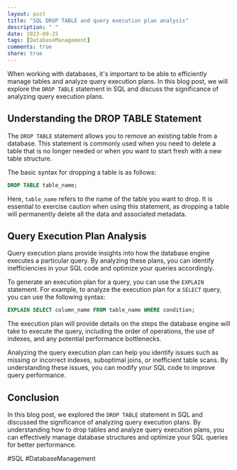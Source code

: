 ```yaml
---
layout: post
title: "SQL DROP TABLE and query execution plan analysis"
description: " "
date: 2023-09-25
tags: [DatabaseManagement]
comments: true
share: true
---
```


When working with databases, it's important to be able to efficiently manage tables and analyze query execution plans. In this blog post, we will explore the `DROP TABLE` statement in SQL and discuss the significance of analyzing query execution plans.

## Understanding the DROP TABLE Statement

The `DROP TABLE` statement allows you to remove an existing table from a database. This statement is commonly used when you need to delete a table that is no longer needed or when you want to start fresh with a new table structure.

The basic syntax for dropping a table is as follows:

```sql
DROP TABLE table_name;
```

Here, `table_name` refers to the name of the table you want to drop. It is essential to exercise caution when using this statement, as dropping a table will permanently delete all the data and associated metadata.

## Query Execution Plan Analysis

Query execution plans provide insights into how the database engine executes a particular query. By analyzing these plans, you can identify inefficiencies in your SQL code and optimize your queries accordingly.

To generate an execution plan for a query, you can use the `EXPLAIN` statement. For example, to analyze the execution plan for a `SELECT` query, you can use the following syntax:

```sql
EXPLAIN SELECT column_name FROM table_name WHERE condition;
```

The execution plan will provide details on the steps the database engine will take to execute the query, including the order of operations, the use of indexes, and any potential performance bottlenecks.

Analyzing the query execution plan can help you identify issues such as missing or incorrect indexes, suboptimal joins, or inefficient table scans. By understanding these issues, you can modify your SQL code to improve query performance.

## Conclusion

In this blog post, we explored the `DROP TABLE` statement in SQL and discussed the significance of analyzing query execution plans. By understanding how to drop tables and analyze query execution plans, you can effectively manage database structures and optimize your SQL queries for better performance.

#SQL #DatabaseManagement
